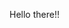 Hello there!!

<!---
malinthann/malinthann is a ✨ special ✨ repository because its `README.md` (this file) appears on your GitHub profile.
You can click the Preview link to take a look at your changes.
--->
